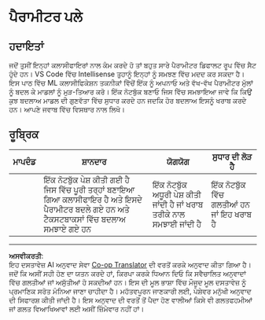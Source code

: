 <!--
CO_OP_TRANSLATOR_METADATA:
{
  "original_hash": "58dfdaf79fb73f7d34b22bdbacf57329",
  "translation_date": "2025-08-29T17:56:40+00:00",
  "source_file": "4-Classification/3-Classifiers-2/assignment.md",
  "language_code": "pa"
}
-->
# ਪੈਰਾਮੀਟਰ ਪਲੇ

## ਹਦਾਇਤਾਂ

ਜਦੋਂ ਤੁਸੀਂ ਇਨ੍ਹਾਂ ਕਲਾਸੀਫਾਇਰਾਂ ਨਾਲ ਕੰਮ ਕਰਦੇ ਹੋ ਤਾਂ ਬਹੁਤ ਸਾਰੇ ਪੈਰਾਮੀਟਰ ਡਿਫਾਲਟ ਰੂਪ ਵਿੱਚ ਸੈਟ ਹੁੰਦੇ ਹਨ। VS Code ਵਿੱਚ Intellisense ਤੁਹਾਨੂੰ ਇਨ੍ਹਾਂ ਨੂੰ ਸਮਝਣ ਵਿੱਚ ਮਦਦ ਕਰ ਸਕਦਾ ਹੈ। ਇਸ ਪਾਠ ਵਿੱਚ ML ਕਲਾਸੀਫਿਕੇਸ਼ਨ ਤਕਨੀਕਾਂ ਵਿੱਚੋਂ ਇੱਕ ਨੂੰ ਅਪਨਾਓ ਅਤੇ ਵੱਖ-ਵੱਖ ਪੈਰਾਮੀਟਰ ਮੁੱਲਾਂ ਨੂੰ ਬਦਲ ਕੇ ਮਾਡਲਾਂ ਨੂੰ ਮੁੜ-ਤਿਆਰ ਕਰੋ। ਇੱਕ ਨੋਟਬੁੱਕ ਬਣਾਓ ਜਿਸ ਵਿੱਚ ਸਮਝਾਇਆ ਜਾਵੇ ਕਿ ਕਿਉਂ ਕੁਝ ਬਦਲਾਅ ਮਾਡਲ ਦੀ ਗੁਣਵੱਤਾ ਵਿੱਚ ਸੁਧਾਰ ਕਰਦੇ ਹਨ ਜਦਕਿ ਹੋਰ ਬਦਲਾਅ ਇਸਨੂੰ ਖਰਾਬ ਕਰਦੇ ਹਨ। ਆਪਣੇ ਜਵਾਬ ਵਿੱਚ ਵਿਸਥਾਰ ਨਾਲ ਲਿਖੋ।

## ਰੂਬ੍ਰਿਕ

| ਮਾਪਦੰਡ | ਸ਼ਾਨਦਾਰ                                                                                                              | ਯੋਗਯੋਗ                                              | ਸੁਧਾਰ ਦੀ ਲੋੜ ਹੈ             |
| -------- | ---------------------------------------------------------------------------------------------------------------------- | ----------------------------------------------------- | ----------------------------- |
|          | ਇੱਕ ਨੋਟਬੁੱਕ ਪੇਸ਼ ਕੀਤੀ ਗਈ ਹੈ ਜਿਸ ਵਿੱਚ ਪੂਰੀ ਤਰ੍ਹਾਂ ਬਣਾਇਆ ਗਿਆ ਕਲਾਸੀਫਾਇਰ ਹੈ ਅਤੇ ਇਸਦੇ ਪੈਰਾਮੀਟਰ ਬਦਲੇ ਗਏ ਹਨ ਅਤੇ ਟੈਕਸਟਬਾਕਸਾਂ ਵਿੱਚ ਬਦਲਾਅ ਸਮਝਾਏ ਗਏ ਹਨ | ਇੱਕ ਨੋਟਬੁੱਕ ਅਧੂਰੀ ਪੇਸ਼ ਕੀਤੀ ਜਾਂਦੀ ਹੈ ਜਾਂ ਖਰਾਬ ਤਰੀਕੇ ਨਾਲ ਸਮਝਾਈ ਜਾਂਦੀ ਹੈ | ਇੱਕ ਨੋਟਬੁੱਕ ਵਿੱਚ ਗਲਤੀਆਂ ਹਨ ਜਾਂ ਇਹ ਖਰਾਬ ਹੈ |

---

**ਅਸਵੀਕਰਤੀ**:  
ਇਹ ਦਸਤਾਵੇਜ਼ AI ਅਨੁਵਾਦ ਸੇਵਾ [Co-op Translator](https://github.com/Azure/co-op-translator) ਦੀ ਵਰਤੋਂ ਕਰਕੇ ਅਨੁਵਾਦ ਕੀਤਾ ਗਿਆ ਹੈ। ਜਦੋਂ ਕਿ ਅਸੀਂ ਸਹੀ ਹੋਣ ਦਾ ਯਤਨ ਕਰਦੇ ਹਾਂ, ਕਿਰਪਾ ਕਰਕੇ ਧਿਆਨ ਦਿਓ ਕਿ ਸਵੈਚਾਲਿਤ ਅਨੁਵਾਦਾਂ ਵਿੱਚ ਗਲਤੀਆਂ ਜਾਂ ਅਸੁੱਤੀਆਂ ਹੋ ਸਕਦੀਆਂ ਹਨ। ਇਸ ਦੀ ਮੂਲ ਭਾਸ਼ਾ ਵਿੱਚ ਮੌਜੂਦ ਮੂਲ ਦਸਤਾਵੇਜ਼ ਨੂੰ ਪ੍ਰਮਾਣਿਕ ਸਰੋਤ ਮੰਨਿਆ ਜਾਣਾ ਚਾਹੀਦਾ ਹੈ। ਮਹੱਤਵਪੂਰਨ ਜਾਣਕਾਰੀ ਲਈ, ਪੇਸ਼ੇਵਰ ਮਨੁੱਖੀ ਅਨੁਵਾਦ ਦੀ ਸਿਫਾਰਸ਼ ਕੀਤੀ ਜਾਂਦੀ ਹੈ। ਇਸ ਅਨੁਵਾਦ ਦੀ ਵਰਤੋਂ ਤੋਂ ਪੈਦਾ ਹੋਣ ਵਾਲੀਆਂ ਕਿਸੇ ਵੀ ਗਲਤਫਹਮੀਆਂ ਜਾਂ ਗਲਤ ਵਿਆਖਿਆਵਾਂ ਲਈ ਅਸੀਂ ਜ਼ਿੰਮੇਵਾਰ ਨਹੀਂ ਹਾਂ।  
